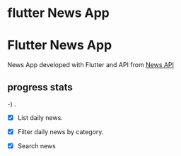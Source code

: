 # flutter News App




# Flutter News App
News App developed with Flutter and API from [News API](https://newsapi.org)

## progress stats
-)
.




- [X] List daily news.
- [X] Filter daily news by category.

- [X] Search news


